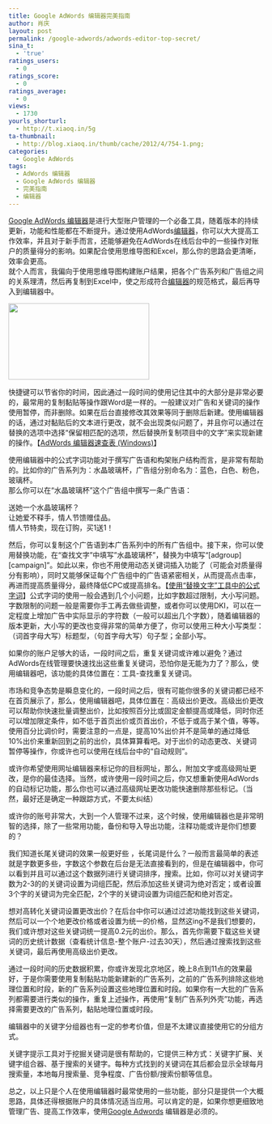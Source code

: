 ```yaml
---
title: Google AdWords 编辑器完美指南
author: 肖庆
layout: post
permalink: /google-adwords/adwords-editor-top-secret/
sina_t:
  - 'true'
ratings_users:
  - 0
ratings_score:
  - 0
ratings_average:
  - 0
views:
  - 1730
yourls_shorturl:
  - http://t.xiaoq.in/5g
ta-thumbnail:
  - http://blog.xiaoq.in/thumb/cache/2012/4/754-1.png;
categories:
  - Google AdWords
tags:
  - AdWords 编辑器
  - Google AdWords 编辑器
  - 完美指南
  - 编辑器
---
```

<a title="AdWords 编辑器" href="http://www.google.com/intl/zh-CN/adwordseditor/index.html" target="_blank">Google AdWords 编辑器</a>是进行大型账户管理的一个必备工具，随着版本的持续更新，功能和性能都在不断提升。通过使用AdWords<span class='wp_keywordlink_affiliate'><a href="http://blog.xiaoq.in/tag/%e7%bc%96%e8%be%91%e5%99%a8/" title="查看编辑器中的全部文章" target="_blank">编辑器</a></span>，你可以大大提高工作效率，并且对于新手而言，还能够避免在AdWords在线后台中的一些操作对账户的质量得分的影响。如果配合使用思维导图和Excel，那么你的思路会更清晰，效率会更高。  
就个人而言，我偏向于使用思维导图构建账户结果，把各个广告系列和广告组之间的关系理清，然后再复制到Excel中，使之形成符合<span class='wp_keywordlink_affiliate'><a href="http://blog.xiaoq.in/tag/%e7%bc%96%e8%be%91%e5%99%a8/" title="查看编辑器中的全部文章" target="_blank">编辑器</a></span>的规范格式，最后再导入到编辑器中。

<img class="alignnone size-full wp-image-756" title="adwords-editor-971" src="http://xiaoq.in/g/pics/2012/04/adwords-editor-971.png" alt="" width="278" height="151" />

快捷键可以节省你的时间，因此通过一段时间的使用记住其中的大部分是非常必要的，最常用的复制黏贴等操作跟Word是一样的。一般建议对广告和关键词的操作使用暂停，而非删除。如果在后台直接修改其效果等同于删除后新建。使用编辑器的话，通过对黏贴后的文本进行更改，就不会出现类似问题了，并且你可以通过在替换的选项中选择“保留相匹配的选项，然后替换所复制项目中的文字”来实现新建的操作。【<a title="AdWords 编辑器速查表 (Windows)" href="http://support.google.com/adwords/editor/bin/answer.py?hl=zh-Hans&answer=54654&topic=14626&ctx=topic" target="_blank">AdWords 编辑器速查表 (Windows)</a>】

使用编辑器中的公式字词功能对于撰写广告语和构架账户结构而言，是非常有帮助的。比如你的广告系列为：水晶玻璃杯，广告组分别命名为：蓝色，白色、粉色，玻璃杯。  
那么你可以在“水晶玻璃杯”这个广告组中撰写一条广告语：

送她一个水晶玻璃杯？  
让她爱不释手，情人节馈赠佳品。  
情人节特卖，现在订购，买1送1！

然后，你可以复制这个广告语到本广告系列中的所有广告组中。接下来，你可以使用替换功能，在“查找文字”中填写&#8221;水晶玻璃杯&#8221;，替换为中填写“\[adgroup\]\[campaign\]”。如此以来，你也不用使用动态关键词插入功能了（可能会对质量得分有影响），同时又能够保证每个广告组中的广告语紧密相关，从而提高点击率，再进而提高质量得分，最终降低CPC或提高排名。【<a title="使用“替换文字”工具中的公式字词" href="http://support.google.com/adwords/editor/bin/answer.py?hl=zh-Hans&hlrm=en&answer=94246" target="_blank">使用“替换文字”工具中的公式字词</a>】公式字词的使用一般会遇到几个小问题，比如字数超过限制，大小写问题。字数限制的问题一般是需要你手工再去做些调整，或者你可以使用DKI，可以在一定程度上增加广告中实际显示的字符数（一般可以超出几个字数），随着编辑器的版本更新，大小写的更改也变得非常的简单方便了，你可以使用三种大小写类型：（词首字母大写）标题型，（句首字母大写）句子型；全部小写。

如果你的账户足够大的话，一段时间之后，重复关键词或许难以避免？通过AdWords在线管理要快速找出这些重复关键词，恐怕你是无能为力了？那么，使用编辑器吧，该功能的具体位置在：工具-查找重复关键词。

市场和竞争态势是瞬息变化的，一段时间之后，很有可能你很多的关键词都已经不在首页展示了，那么，使用编辑器吧，具体位置在：高级出价更改。高级出价更改可以帮助你快速批量调整出价，比如按照百分比或固定金额提高或降低，同时你还可以增加限定条件，如不低于首页出价或页首出价，不低于或高于某个值，等等。使用百分比调价时，需要注意的一点是，提高10%出价并不是简单的通过降低10%出价来重新回到之前的出价，具体算算看吧。对于出价的动态更改、关键词暂停等操作，你或许也可以使用在线后台中的“自动规则”。

或许你希望使用网址编辑器来标记你的目标网址，那么，附加文字或高级网址更改，是你的最佳选择。当然，或许使用一段时间之后，你又想重新使用AdWords的自动标记功能，那么你也可以通过高级网址更改功能快速删除那些标记。（当然，最好还是确定一种跟踪方式，不要太纠结）

或许你的账号非常大，大到一个人管理不过来，这个时候，使用编辑器也是非常明智的选择，除了一些常用功能，备份和导入导出功能，注释功能或许是你们想要的？

我们知道长尾关键词的效果一般更好些 ，长尾词是什么？一般而言最简单的表述就是字数更多些，字数这个参数在后台是无法直接看到的，但是在编辑器中，你可以看到并且可以通过这个数据列进行关键词排序，搜索。比如，你可以对关键词字数为2-3的的关键词设置为词组匹配，然后添加这些关键词为绝对否定；或者设置3个字的关键词为完全匹配，2个字的关键词设置为词组匹配和绝对否定。

想对高转化关键词设置更改出价？在后台中你可以通过过滤功能找到这些关键词，然后可以一个个地更改价格或者设置为统一的价格，显然这ing不是我们想要的，我们或许想对这些关键词统一提高0.2元的出价。那么，首先你需要下载这些关键词的历史统计数据（查看统计信息-整个账户-过去30天），然后通过搜索找到这些关键词，最后再使用高级出价更改。

通过一段时间的历史数据积累，你或许发现北京地区，晚上8点到11点的效果最好，于是你需要使用复制黏贴功能新建新的广告系列，之前的广告系列排除这些地理位置和时段，新的广告系列设置这些地理位置和时段。如果你有一大批的广告系列都需要进行类似的操作，重复上述操作，再使用“复制广告系列外壳”功能，再选择需要更改的广告系列，黏贴地理位置或时段。

编辑器中的关键字分组器也有一定的参考价值，但是不太建议直接使用它的分组方式。

关键字提示工具对于挖掘关键词是很有帮助的，它提供三种方式：关键字扩展、关键字组合器、基于搜索的关键字。每种方式找到的关键词在其后都会显示全球每月搜索量，本地每月搜索量、竞争程度、广告份额/搜索份额等信息。

总之，以上只是个人在使用编辑器时最常使用的一些功能，部分只是提供一个大概思路，具体还得根据账户的具体情况适当应用。可以肯定的是，如果你想更细致地管理广告、提高工作效率，使用<span class='wp_keywordlink'><a href="http://blog.xiaoq.in/google-adwords/" title="Google Adwords" target="_blank">Google Adwords</a></span> 编辑器是必须的。